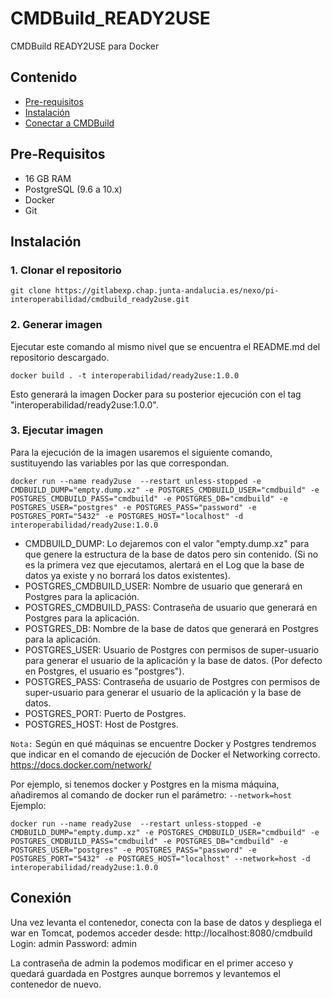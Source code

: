 # CMDBuild_READY2USE

CMDBuild READY2USE para Docker


## Contenido

* [Pre-requisitos](#pre-requisitos)
* [Instalación](#instalación)
* [Conectar a CMDBuild](#conexión)

## Pre-Requisitos
* 16 GB RAM
* PostgreSQL (9.6 a 10.x)
* Docker
* Git

## Instalación

### 1. Clonar el repositorio

 ```
 git clone https://gitlabexp.chap.junta-andalucia.es/nexo/pi-interoperabilidad/cmdbuild_ready2use.git
 ```

### 2. Generar imagen

Ejecutar este comando al mismo nivel que se encuentra el README.md del repositorio descargado.

```
docker build . -t interoperabilidad/ready2use:1.0.0
```

Esto generará la imagen Docker para su posterior ejecución con el tag "interoperabilidad/ready2use:1.0.0".


### 3. Ejecutar imagen

Para la ejecución de la imagen usaremos el siguiente comando, sustituyendo las variables por las que correspondan.
```  
docker run --name ready2use  --restart unless-stopped -e CMDBUILD_DUMP="empty.dump.xz" -e POSTGRES_CMDBUILD_USER="cmdbuild" -e POSTGRES_CMDBUILD_PASS="cmdbuild" -e POSTGRES_DB="cmdbuild" -e POSTGRES_USER="postgres" -e POSTGRES_PASS="password" -e POSTGRES_PORT="5432" -e POSTGRES_HOST="localhost" -d interoperabilidad/ready2use:1.0.0
```
* CMDBUILD_DUMP: Lo dejaremos con el valor "empty.dump.xz" para que genere la estructura de la base de datos pero sin contenido. (Si no es la primera vez que ejecutamos, alertará en el Log que la base de datos ya existe y no borrará los datos existentes).
* POSTGRES_CMDBUILD_USER: Nombre de usuario que generará en Postgres para la aplicación.
* POSTGRES_CMDBUILD_PASS: Contraseña de usuario que generará en Postgres para la aplicación.
* POSTGRES_DB: Nombre de la base de datos que generará en Postgres para la aplicación.
* POSTGRES_USER: Usuario de Postgres con permisos de super-usuario para generar el usuario de la aplicación y la base de datos. (Por defecto en Postgres, el usuario es "postgres").
* POSTGRES_PASS: Contraseña de usuario de Postgres con permisos de super-usuario para generar el usuario de la aplicación y la base de datos.
* POSTGRES_PORT: Puerto de Postgres.
* POSTGRES_HOST: Host de Postgres.

`Nota:` Según en qué máquinas se encuentre Docker y Postgres tendremos que indicar en el comando de ejecución de Docker el Networking correcto.
https://docs.docker.com/network/

Por ejemplo, si tenemos docker y Postgres en la misma máquina, añadiremos al comando de docker run el parámetro: `--network=host`
Ejemplo:
```  
docker run --name ready2use  --restart unless-stopped -e CMDBUILD_DUMP="empty.dump.xz" -e POSTGRES_CMDBUILD_USER="cmdbuild" -e POSTGRES_CMDBUILD_PASS="cmdbuild" -e POSTGRES_DB="cmdbuild" -e POSTGRES_USER="postgres" -e POSTGRES_PASS="password" -e POSTGRES_PORT="5432" -e POSTGRES_HOST="localhost" --network=host -d interoperabilidad/ready2use:1.0.0
```


## Conexión

Una vez levanta el contenedor, conecta con la base de datos y despliega el war en Tomcat, podemos acceder desde:
http://localhost:8080/cmdbuild
Login: admin
Password: admin

La contraseña de admin la podemos modificar en el primer acceso y quedará guardada en Postgres aunque borremos y levantemos el contenedor de nuevo.

